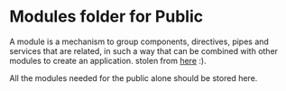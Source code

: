 # Modules folder for Public

A module is a mechanism to group components, directives, pipes and services that are related, in such a way that can be combined with other modules to create an application. stolen from [here](https://angular-2-training-book.rangle.io/modules/introduction) :).

All the modules needed for the public alone should be stored here.
